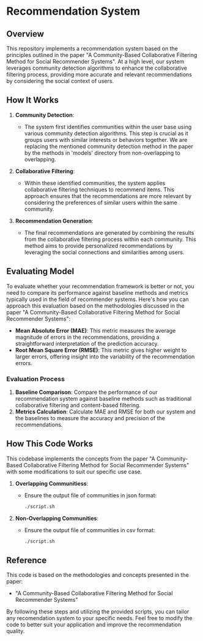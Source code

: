 # Recommendation System

## Overview

This repository implements a recommendation system based on the principles outlined in the paper "A Community-Based Collaborative Filtering Method for Social Recommender Systems". At a high level, our system leverages community detection algorithms to enhance the collaborative filtering process, providing more accurate and relevant recommendations by considering the social context of users.

## How It Works

1. **Community Detection**: 
   - The system first identifies communities within the user base using various community detection algorithms. This step is crucial as it groups users with similar interests or behaviors together. We are replacing the mentioned community detection method in the paper by the methods in 'models' directory from non-overlapping to overlapping. 
   
2. **Collaborative Filtering**:
   - Within these identified communities, the system applies collaborative filtering techniques to recommend items. This approach ensures that the recommendations are more relevant by considering the preferences of similar users within the same community.
   
3. **Recommendation Generation**:
   - The final recommendations are generated by combining the results from the collaborative filtering process within each community. This method aims to provide personalized recommendations by leveraging the social connections and similarities among users.

## Evaluating Model 

To evaluate whether your recommendation framework is better or not, you need to compare its performance against baseline methods and metrics typically used in the field of recommender systems. Here's how you can approach this evaluation based on the methodologies discussed in the paper "A Community-Based Collaborative Filtering Method for Social Recommender Systems":

- **Mean Absolute Error (MAE)**: This metric measures the average magnitude of errors in the recommendations, providing a straightforward interpretation of the prediction accuracy.
- **Root Mean Square Error (RMSE)**: This metric gives higher weight to larger errors, offering insight into the variability of the recommendation errors.

### Evaluation Process

1. **Baseline Comparison**: Compare the performance of our recommendation system against baseline methods such as traditional collaborative filtering and content-based filtering.
2. **Metrics Calculation**: Calculate MAE and RMSE for both our system and the baselines to measure the accuracy and precision of the recommendations.

## How This Code Works

This codebase implements the concepts from the paper "A Community-Based Collaborative Filtering Method for Social Recommender Systems" with some modifications to suit our specific use case.

1. **Overlapping Communitiess**:
   - Ensure the output file of communities in json format:
     ```bash
     ./script.sh
     ```
     
2. **Non-Overlapping Communities**:
   - Ensure the output file of communities in csv format:
     ```bash
     ./script.sh
     ```

## Reference

This code is based on the methodologies and concepts presented in the paper:
- "A Community-Based Collaborative Filtering Method for Social Recommender Systems"

By following these steps and utilizing the provided scripts, you can tailor any recomendation system to your specific needs. Feel free to modify the code to better suit your application and improve the recommendation quality.


